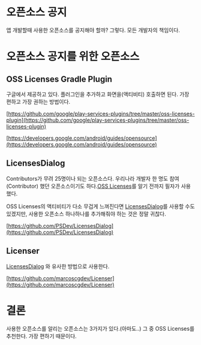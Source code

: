# 오픈소스 공지

앱 개발할때 사용한 오픈소스를 공지해야 할까? 그렇다. 모든 개발자의 책임이다.

# 오픈소스 공지를 위한 오픈소스

## OSS Licenses Gradle Plugin

구글에서 제공하고 있다. 플러그인을 추가하고 화면을(액티비티) 호출하면 된다. 가장 편하고 가장 권하는 방법이다.

[https://github.com/google/play-services-plugins/tree/master/oss-licenses-plugin](https://github.com/google/play-services-plugins/tree/master/oss-licenses-plugin)

[https://developers.google.com/android/guides/opensource](https://developers.google.com/android/guides/opensource)

## LicensesDialog

Contributors가 무려 25명이나 되는 오픈소스다. 우리나라 개발자 한 명도 참여(Contributor) 했던 오픈소스이기도 하다.[OSS Licenses](https://developers.google.com/android/guides/opensource)를 알기 전까지 필자가 사용했다.

OSS Licenses의 액티비티가 다소 무겁게 느껴진다면 [LicensesDialog](https://github.com/PSDev/LicensesDialog)를 사용할 수도 있겠지만, 사용한 오픈소스 하나하나를 추가해줘야 하는 것은 정말 귀찮다.

[https://github.com/PSDev/LicensesDialog](https://github.com/PSDev/LicensesDialog)

## Licenser

[LicensesDialog](https://github.com/PSDev/LicensesDialog) 와 유사한 방법으로 사용한다.

[https://github.com/marcoscgdev/Licenser](https://github.com/marcoscgdev/Licenser)

# 결론

사용한 오픈소스를 알리는 오픈소스는 3가지가 있다.(아마도..) 그 중 OSS Licenses를 추천한다. 가장 편하기 때문이다.